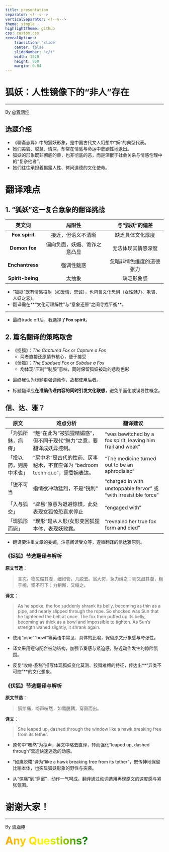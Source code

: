 ```yaml
---
title: presentation
separator: <!--s-->
verticalSeparator: <!--v-->
theme: simple
highlightTheme: github
css: custom.css
revealOptions:
    transition: 'slide'
    center: false
    slideNumber: "c/t"
    width: 1520
    height: 950
    margin: 0.04
---
```


<div class="middle center">
<div style="width: 100%">

# 狐妖：人性镜像下的“非人”存在

<hr/>

By [@胥涵坤](https://xiu-zju.me)

</div>
</div>

<!--s-->

## 选题介绍

- 《聊斋志异》中的狐妖形象，是中国古代文人幻想中“妖”的典型代表。
- 她们美貌、聪慧、情深，却常在情感与命运中悲剧性地退出。
- 狐妖的形象既非彻底的善，也非彻底的恶，而是深嵌于社会关系与情感伦理中的“复杂他者”。
- 她们往往承担着揭露人性、拷问道德的文化使命。

<!--s-->
<div class="middle center">
<div style="width: 100%">

# 翻译难点
</div>
</div>

<!--v-->

## 1. “狐妖”这一复合意象的翻译挑战

<div class="fragment fade-up">

|英文词|局限性|与“狐妖”的偏差|
|:--:|:-----:|:-------:|
|**Fox spirit**|接近，但语义不清晰|缺乏具体文化厚度|
|**Demon fox**|偏向负面，妖媚、诡诈之意凸显|无法体现其情感深度|
|**Enchantress**|强调性魅惑|忽略非情色维度的道德张力|
|**Spirit-being**|太抽象|缺乏形象感|

</div>

<div class="fragment fade-up">

- “狐妖”既有情感投射（如爱情、忠诚），也包含文化恐惧（女性魅力、欺骗、人妖之恋）。
- 翻译需在**“文化可理解性”与“意象还原”之间寻找平衡**。

</div>

<div class="fragment fade-up">

<hr>

- 最终trade off后，我选择了**Fox spirit**。

</div>

<!--v-->

## 2. 篇名翻译的策略取舍

<div class="fragment fade-up">

- 《捉狐》：*The Captured Fox* or *Capture a Fox*
    - 两者直接还原情节核心，便于接受
- 《伏狐》：*The Subdued Fox* or *Subdue a Fox*
    - 均体现“压制”“制服”意味，同时保留狐妖被动的悲剧色彩

<div class="fragment fade-up">

- 最终我认为标题更强调动作，故都使用后者。

</div>

</div>

<div class="fragment fade-up">

- 标题翻译应**在准确传递内容的同时引发文化联想**，避免平面化或误导性概念。

</div>

<!--v-->

## 信、达、雅？



| 原文| 难点分析 | 翻译建议 |
| ----- | ----| --- |
| 「为狐所魅，病瘠」   | “魅”在此为“被狐狸精媚惑”，但不同于现代“魅力”之意，要翻译成妖异控制。             | “was bewitched by a fox spirit, leaving him frail and weak” |
| 「投以药，则房中术也」 | “房中术”是古代的性药、房事秘术，不宜直译为 “bedroom technique”，需委婉表达。 | “The medicine turned out to be an aphrodisiac” |
| 「锐不可当| 指情欲冲动猛烈，不是“锐利” | “charged in with unstoppable fervor” 或 “with irresistible force” |
| 「入与狐交」  | “辟易”原意为退避惊惧，此处表现女狐惊恐哀求停止| “engaged with” |
| 「现狐形而毙」     | “现形”是从人形/女形变回狐狸本体，表现妖败露。| “revealed her true fox form and died” |

- 翻译要注重文章的委婉，注意阅读受众等，遵循翻译的信达雅原则。

<!--v-->

### 《捉狐》节选翻译与解析

<div class="mul-cols">
<div class="col">

**原文节选**：

> 言次，物忽缩其腹，细如管，几脱去。翁大愕，急力缚之；则又鼓其腹，粗于椀，坚不可下；力稍懈，又缩之。

</div>
<div class="col">

**译文**：

>  As he spoke, the fox suddenly shrank its belly, becoming as thin as a pipe, and nearly slipped through the rope. So shocked was Sun that he tightened the belt at once. The fox then puffed up its belly, becoming as thick as a bowl and impossible to tighten. As Sun’s strength waned slightly, it shrank again. 

</div>
</div>

<div class="fragment fade-up">


- 使用“pipe”“bowl”等英语中常见、具体的比喻，保留原文形象感与夸张性。

- 译文采用短句配合被动结构，加强节奏感与紧迫感，贴近动作发生的惊险氛围。

- 反复“收缩-膨胀”描写体现狐妖变化莫测、狡猾难缚的特征，传达出**“异类不可控”**的文化想象。

</div>

<!--v-->

### 《伏狐》节选翻译与解析

<div class="mul-cols">
<div class="col">

**原文节选**：

> 狐惊痛，啼声吱然，如鹰脱鞲，穿窗而出。

</div>
<div class="col">

**译文**：

>  She leaped up, dashed through the window like a hawk breaking free from its tether.

</div>
</div>

<div class="fragment fade-up">

- 原句中“吱然”为拟声，英文中略去直译，转而强化“leaped up, dashed through”营造快速逃逸的动感。

- “如鹰脱鞲”译为“like a hawk breaking free from its tether”，既传神地保留比喻本体，也突显狐妖形象的野性与突袭。

- 从“惊痛”到“穿窗”，动作一气呵成，翻译通过动词选用再现原文的速度感与紧张氛围。

</div>

<!--s-->

<div class="middle center">
<div style="width: 100%">

# 谢谢大家！

<hr/>

By [胥涵坤](https://xiu-zju.me)

<span style="background: linear-gradient(to right, orange, yellow, green); -webkit-background-clip: text; color: transparent; font-size: 34px; font-weight: bold;">
Any Questions?
</span>

</div>
</div>

